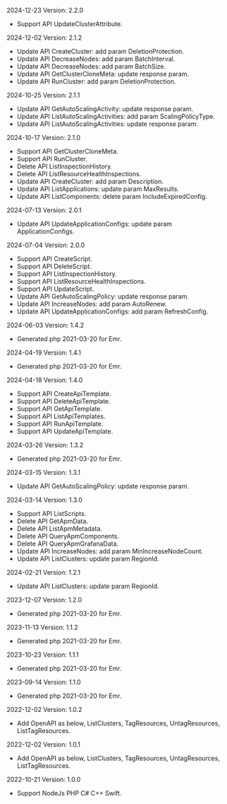 2024-12-23 Version: 2.2.0
- Support API UpdateClusterAttribute.


2024-12-02 Version: 2.1.2
- Update API CreateCluster: add param DeletionProtection.
- Update API DecreaseNodes: add param BatchInterval.
- Update API DecreaseNodes: add param BatchSize.
- Update API GetClusterCloneMeta: update response param.
- Update API RunCluster: add param DeletionProtection.


2024-10-25 Version: 2.1.1
- Update API GetAutoScalingActivity: update response param.
- Update API ListAutoScalingActivities: add param ScalingPolicyType.
- Update API ListAutoScalingActivities: update response param.


2024-10-17 Version: 2.1.0
- Support API GetClusterCloneMeta.
- Support API RunCluster.
- Delete API ListInspectionHistory.
- Delete API ListResourceHealthInspections.
- Update API CreateCluster: add param Description.
- Update API ListApplications: update param MaxResults.
- Update API ListComponents: delete param IncludeExpiredConfig.


2024-07-13 Version: 2.0.1
- Update API UpdateApplicationConfigs: update param ApplicationConfigs.


2024-07-04 Version: 2.0.0
- Support API CreateScript.
- Support API DeleteScript.
- Support API ListInspectionHistory.
- Support API ListResourceHealthInspections.
- Support API UpdateScript.
- Update API GetAutoScalingPolicy: update response param.
- Update API IncreaseNodes: add param AutoRenew.
- Update API UpdateApplicationConfigs: add param RefreshConfig.


2024-06-03 Version: 1.4.2
- Generated php 2021-03-20 for Emr.

2024-04-19 Version: 1.4.1
- Generated php 2021-03-20 for Emr.

2024-04-18 Version: 1.4.0
- Support API CreateApiTemplate.
- Support API DeleteApiTemplate.
- Support API GetApiTemplate.
- Support API ListApiTemplates.
- Support API RunApiTemplate.
- Support API UpdateApiTemplate.


2024-03-26 Version: 1.3.2
- Generated php 2021-03-20 for Emr.

2024-03-15 Version: 1.3.1
- Update API GetAutoScalingPolicy: update response param.


2024-03-14 Version: 1.3.0
- Support API ListScripts.
- Delete API GetApmData.
- Delete API ListApmMetadata.
- Delete API QueryApmComponents.
- Delete API QueryApmGrafanaData.
- Update API IncreaseNodes: add param MinIncreaseNodeCount.
- Update API ListClusters: update param RegionId.


2024-02-21 Version: 1.2.1
- Update API ListClusters: update param RegionId.


2023-12-07 Version: 1.2.0
- Generated php 2021-03-20 for Emr.

2023-11-13 Version: 1.1.2
- Generated php 2021-03-20 for Emr.

2023-10-23 Version: 1.1.1
- Generated php 2021-03-20 for Emr.

2023-09-14 Version: 1.1.0
- Generated php 2021-03-20 for Emr.

2022-12-02 Version: 1.0.2
- Add OpenAPI as below, ListClusters, TagResources, UntagResources, ListTagResources.

2022-12-02 Version: 1.0.1
- Add OpenAPI as below, ListClusters, TagResources, UntagResources, ListTagResources.

2022-10-21 Version: 1.0.0
- Support NodeJs PHP C# C++ Swift.

